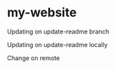 # my-website

Updating on update-readme branch

Updating on update-readme locally

Change on remote
